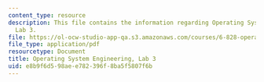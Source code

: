 ```yaml
---
content_type: resource
description: This file contains the information regarding Operating System Engineering,
  Lab 3.
file: https://ol-ocw-studio-app-qa.s3.amazonaws.com/courses/6-828-operating-system-engineering-fall-2012/e8b9f6d598aee782396f8ba5f5807f6b_MIT6_828F12_lab3.pdf
file_type: application/pdf
resourcetype: Document
title: Operating System Engineering, Lab 3
uid: e8b9f6d5-98ae-e782-396f-8ba5f5807f6b
---
```

